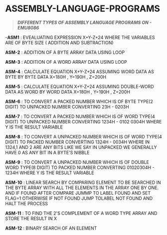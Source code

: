 # ASSEMBLY-LANGUAGE-PROGRAMS

>**_DIFFERENT TYPES OF ASSEMBLY LANGUAGE PROGRAMS ON - EMU8086_**

-**ASM1** : EVEALUATING EXPRESSION X+Y-Z+24 WHERE THE VARIABLES ARE OF BYTE SIZE ( ADDITION AND SUBTRACTION)

**ASM-2** : ADDITION OF A BYTE ARRAY DATA USING LOOP

**ASM-3** :  ADDITION OF A WORD ARRAY DATA USING LOOP

**ASM-4** : CALCULATE EQUATION X+Y-Z+24 ASSUMING WORD DATA AS BYTE BY BYTE DATA
        X=180H , Y=190H , Z=200H

**ASM-5** : CALCULATE EQUATION X+Y-Z+24 ASSUMING DOUBLE-WORD DATA AS WORD BY WORD DATA
        X=180H , Y=190H , Z=200H

**ASM-6** : TO CONVERT A PACKED NUMBER WHICH IS OF BYTE TYPE(2 DIGIT)  TO UNPACKED NUMBER
	 CONVERTING 23H - 0203H

**ASM-7** : TO CONVERT A PACKED NUMBER WHICH IS OF WORD TYPE(4 DIGIT)  TO UNPACKED NUMBER
	CONVERTING 1234H - 0102 0304H WHERE Y IS THE RESULT VARIABLE 

**ASM-8** : TO CONVERT A UNPACKED NUMBER WHICH IS OF WORD TYPE(4 DIGIT) TO PACKED NUMBER
	CONVERTING 1324H - 0034H WHERE IN 1324,1 AND 2 ARE ANY BITS LIKE WE SAY IN UNPACKED
	WE GENERALLY HAVE 0 AS ANY BIT IN A BYTE'S NIBBLE

**ASM-9** : TO CONVERT A UNPACKED NUMBER WHICH IS OF DOUBLE WORD TYPE(8 DIGIT) TO PACKED NUMBER
	CONVERTING 01020304H - 1234H WHERE Y IS THE RESULT VARIABLE

**ASM-10** : LINEAR SEARCH BY COMPARING ELEMENT TO BE SEARCHED IN THE BYTE ARRAY WITH ALL THE
	 ELEMENTS IN THE ARRAY ONE BY ONE. AND IF FOUND AFTER COMPARE JUMMP TO LABEL FOUND
	 AND SET FLAG=1 OTHERWISE IF NOT FOUND JUMP TOLABEL NOT FOUND AND HALT THE PROCESS 

**ASM-11** : TO FIND THE 2'S COMPLEMENT OF A WORD TYPE ARRAY AND STORE THE RESULT IN X 

**ASM-12** : BINARY SEARCH OF AN ELEMENT
